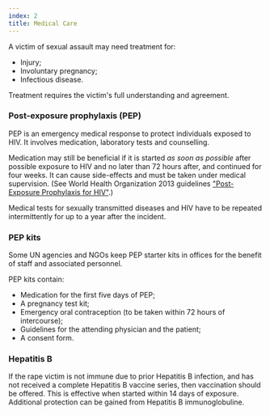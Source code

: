 ```yaml
---
index: 2
title: Medical Care
---
```

A victim of sexual assault may need treatment for:

*	Injury;
* 	Involuntary pregnancy;
* 	Infectious disease. 

Treatment requires the victim's full understanding and agreement.

### Post-exposure prophylaxis (PEP) 

PEP is an emergency medical response to protect individuals exposed to HIV. It involves medication, laboratory tests and counselling.

Medication may still be beneficial if it is started *as soon as possible* after possible exposure to HIV and no later than 72 hours after, and continued for four weeks. It can cause side-effects and must be taken under medical supervision. (See World Health Organization 2013 guidelines ["Post-Exposure Prophylaxis for HIV"](http://www.who.int/hiv/pub/guidelines/arv2013/December2014-ARVsupplement-chap5.pdf).)

Medical tests for sexually transmitted diseases and HIV have to be repeated intermittently for up to a
year after the incident. 

### PEP kits

Some UN agencies and NGOs keep PEP starter kits in offices for the benefit
of staff and associated personnel. 

PEP kits contain: 

*	Medication for the first five days of PEP;
* 	A pregnancy test kit;
*  Emergency oral contraception (to be taken within 72 hours of intercourse);
*  Guidelines for the attending physician and the patient;
*  A consent form.

### Hepatitis B 

If the rape victim is not immune due to prior Hepatitis B infection, and has not
received a complete Hepatitis B vaccine series, then vaccination should be
offered. This is effective when started within 14 days of exposure. Additional
protection can be gained from Hepatitis B immunoglobuline.
